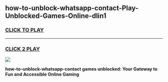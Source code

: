
## how-to-unblock-whatsapp-contact-Play-Unblocked-Games-Online-dlin1
<h3>
<a href="https://premium76.site?title=how-to-unblock-whatsapp-contact&ref=25A">CLICK TO PLAY</a></h3>
<hr>

<h3>
<a href="https://premium76.site?title=how-to-unblock-whatsapp-contact&ref=25A">CLICK 2 PLAY</a>
  
</h3>

<a href="https://premium76.site?title=how-to-unblock-whatsapp-contact&ref=25A"><img src="https://clearcache.store/games.png"></a>


**how-to-unblock-whatsapp-contact games unblocked: Your Gateway to Fun and Accessible Online Gaming**
